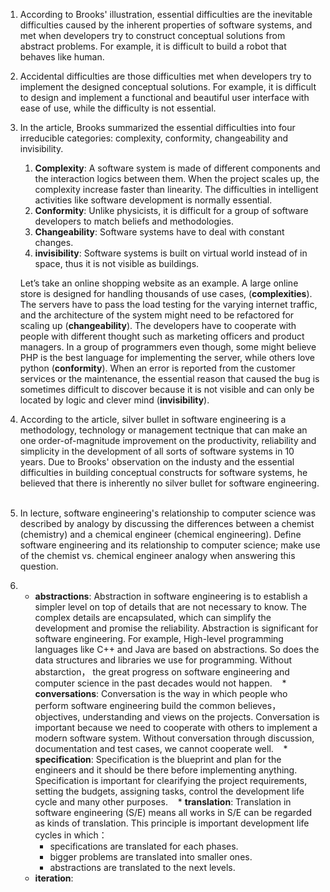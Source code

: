 1. According to Brooks' illustration, essential difficulties are the inevitable difficulties caused by the inherent properties of software systems, and met when developers try to construct conceptual solutions from abstract problems. For example, it is difficult to build a robot that behaves like human.

1. Accidental difficulties are those difficulties met when developers try to implement the designed conceptual solutions. For example, it is difficult to design and implement a functional and beautiful user interface with ease of use, while the difficulty is not essential.

1. In the article, Brooks summarized the essential difficulties into four irreducible categories: complexity, conformity, changeability and invisibility.
    1. **Complexity**: A software system is made of different components and the interaction logics between them. When the project scales up, the complexity increase faster than linearity. The difficulties in intelligent activities like software development is normally essential.
    1. **Conformity**: Unlike physicists, it is difficult for a group of software developers to match beliefs and methodologies. 
    1. **Changeability**: Software systems have to deal with constant changes. 
    1. **invisibility**: Software systems is built on virtual world instead of in space, thus it is not visible as buildings.
    
    Let’s take an online shopping website as an example. A large online store is designed for handling thousands of use cases, (**complexities**). The servers have to pass the load testing for the varying internet traffic, and the architecture of the system might need to be refactored for scaling up (**changeability**). The developers have to cooperate with people with different thought such as marketing officers and product managers. In a group of programmers even though, some might believe PHP is the best language for implementing the server, while others love python (**conformity**). When an error is reported from the customer services or the maintenance, the essential reason that caused the bug is sometimes difficult to discover because it is not visible and can only be located by logic and clever mind (**invisibility**).

1. According to the article, silver bullet in software engineering is a methodology, technology or management tectnique that can make an one order-of-magnitude improvement on the productivity, reliability and simplicity in the development of all sorts of software systems in 10 years. Due to Brooks' observation on the industy and the essential difficulties in building conceptual constructs for software systems, he believed that there is inherently no silver bullet for software engineering.  

1. In lecture, software engineering's relationship to computer science was described by analogy by discussing the differences between a chemist (chemistry) and a chemical engineer (chemical engineering). Define software engineering and its relationship to computer science; make use of the chemist vs. chemical engineer analogy when answering this question.

1. * **abstractions**: Abstraction in software engineering is to establish a simpler level on top of details that are not necessary to know. The complex details are encapsulated, which can simplify the development and promise the reliability. Abstraction is significant for software engineering. For example, High-level programming languages like C++ and Java are based on abstractions. So does the data structures and libraries we use for programming. Without abstarction， the great progress on software engineering and computer science in the past decades would not happen.
    * **conversations**: Conversation is the way in which people who perform software engineering build the common believes，objectives, understanding and views on the projects. Conversation is important because we need to cooperate with others to implement a modern software system. Without conversation through discussion, documentation and test cases, we cannot cooperate well.
    * **specification**: Specification is the blueprint and plan for the engineers and it should be there before implementing anything. Specification is important for clearifying the project requirements, setting the budgets, assigning tasks, control the development life cycle and many other purposes.
    * **translation**: Translation in software engineering (S/E) means all works in S/E can be regarded as kinds of translation. This principle is important development life cycles in which：
        * specifications are translated for each phases. 
        * bigger problems are translated into smaller ones.
        * abstractions are translated to the next levels.
    * **iteration**:

